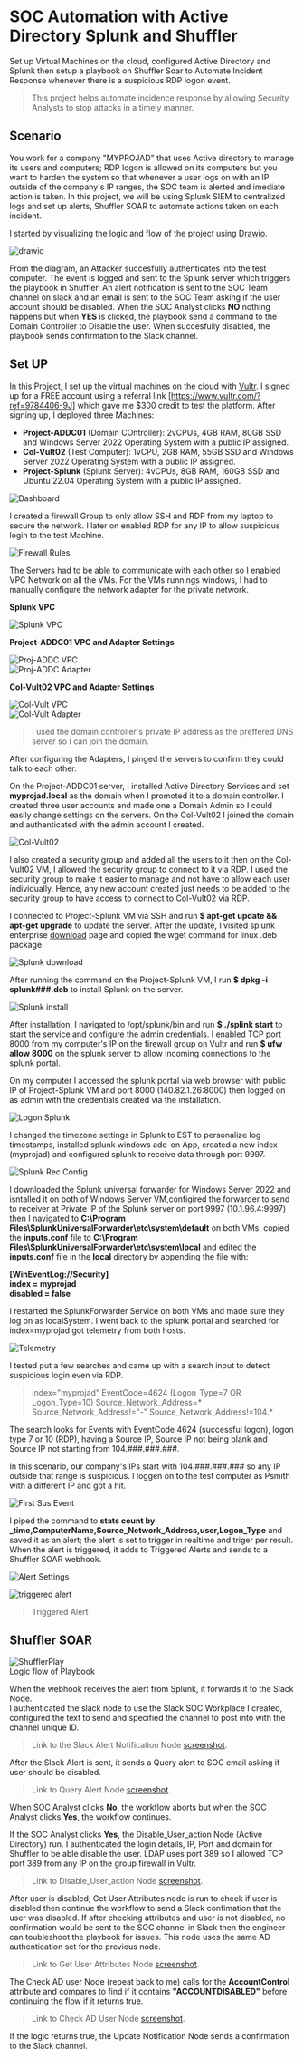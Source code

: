 # SOC Automation with Active Directory Splunk and Shuffler
Set up Virtual Machines on the cloud, configured Active Directory and Splunk then setup a playbook on Shuffler Soar to Automate Incident Response whenever there is a suspicious RDP logon event.

>This project helps automate incidence response by allowing Security Analysts to stop attacks in a timely manner.

## Scenario
You work for a company "MYPROJAD" that uses Active directory to manage its users and computers; RDP logon is allowed on its computers but you want to harden the system so that whenever a user logs on with an IP outside of the company's IP ranges, the SOC team is alerted and imediate action is taken. In this project, we will be using Splunk SIEM to centralized logs and set up alerts, Shuffler SOAR to automate actions taken on each incident.

I started by visualizing the logic and flow of the project using [Drawio](https://www.drawio.com).

![drawio](https://github.com/ankrahjoseph/SOC-Automation-with-Active-Directory-Splunk-and-Shuffler/blob/main/AD%20Project/Drawio.png)

From the diagram, an Attacker succesfully authenticates into the test computer. The event is logged and sent to the Splunk server which triggers the playbook in Shuffler. An alert notification is sent to the SOC Team channel on slack and an email is sent to the SOC Team asking if the user account should be disabled. When the SOC Analyst clicks **NO** nothing happens but when **YES** is clicked, the playbook send a command to the Domain Controller to Disable the user. When succesfully disabled, the playbook sends confirmation to the Slack channel.

## Set UP

In this Project, I set up the virtual machines on the cloud with [Vultr](https://my.vultr.com). I signed up for a FREE account using a referral link [https://www.vultr.com/?ref=9784406-9J] which gave me $300 credit to test the platform. After signing up, I deployed three Machines:

- **Project-ADDC01** (Domain COntroller): 2vCPUs, 4GB RAM, 80GB SSD and Windows Server 2022 Operating System with a public IP assigned.
- **Col-Vult02** (Test Computer): 1vCPU, 2GB RAM, 55GB SSD and Windows Server 2022 Operating System with a public IP assigned.
- **Project-Splunk** (Splunk Server): 4vCPUs, 8GB RAM, 160GB SSD and Ubuntu 22.04 Operating System with a public IP assigned.

![Dashboard](https://github.com/ankrahjoseph/SOC-Automation-with-Active-Directory-Splunk-and-Shuffler/blob/main/AD%20Project/Dashboard.png)

I created a firewall Group to only allow SSH and RDP from my laptop to secure the network. I later on enabled RDP for any IP to allow suspicious login to the test Machine.

![Firewall Rules](https://github.com/ankrahjoseph/SOC-Automation-with-Active-Directory-Splunk-and-Shuffler/blob/main/AD%20Project/Firewall%20Rules.png)

The Servers had to be able to communicate with each other so I enabled VPC Network on all the VMs. For the VMs runnings windows, I had to manually configure the network adapter for the private network.

**Splunk VPC**

![Splunk VPC](https://github.com/ankrahjoseph/SOC-Automation-with-Active-Directory-Splunk-and-Shuffler/blob/main/AD%20Project/Splunk%20VPC.png)

**Project-ADDC01 VPC and Adapter Settings**

![Proj-ADDC VPC](https://github.com/ankrahjoseph/SOC-Automation-with-Active-Directory-Splunk-and-Shuffler/blob/main/AD%20Project/Project-ADDC01%20VPC.png)  
![Proj-ADDC Adapter](https://github.com/ankrahjoseph/SOC-Automation-with-Active-Directory-Splunk-and-Shuffler/blob/main/AD%20Project/Project-ADDC01%20Adapter%203%20settings.png)

**Col-Vult02 VPC and Adapter Settings**

![Col-Vult VPC](https://github.com/ankrahjoseph/SOC-Automation-with-Active-Directory-Splunk-and-Shuffler/blob/main/AD%20Project/Col-Vult%20VPC.png)  
![Col-Vult Adapter](https://github.com/ankrahjoseph/SOC-Automation-with-Active-Directory-Splunk-and-Shuffler/blob/main/AD%20Project/Col-Vult%20Adapter%203%20settings.png)  
>I used the domain controller's private IP address as the preffered DNS server so I can join the domain.

After configuring the Adapters, I pinged the servers to confirm they could talk to each other.

On the Project-ADDC01 server, I installed Active Directory Services and set **myprojad.local** as the domain when I promoted it to a domain controller. I created three user accounts and made one a Domain Admin so I could easily change settings on the servers. On the Col-Vult02 I joined the domain and authenticated with the admin account I created.

![Col-Vult02](https://github.com/ankrahjoseph/SOC-Automation-with-Active-Directory-Splunk-and-Shuffler/blob/main/AD%20Project/Col-Vult%20Joining%20AD.png)  

I also created a security group and added all the users to it then on the Col-Vult02 VM, I allowed the security group to connect to it via RDP. I used the security group to make it easier to manage and not have to allow each user individually. Hence, any new account created just needs to be added to the security group to have access to connect to Col-Vult02 via RDP.

I connected to Project-Splunk VM via SSH and run **$ apt-get update && apt-get upgrade** to update the server. After the update, I visited splunk enterprise [download](https://www.splunk.com/en_us/download/splunk-enterprise.html) page and copied the wget command for linux .deb package.

![Splunk download](https://github.com/ankrahjoseph/SOC-Automation-with-Active-Directory-Splunk-and-Shuffler/blob/main/AD%20Project/splunk%20download%20page.png)

After running the command on the Project-Splunk VM, I run **$ dpkg -i splunk###.deb** to install Splunk on the server.

![Splunk install](https://github.com/ankrahjoseph/SOC-Automation-with-Active-Directory-Splunk-and-Shuffler/blob/main/AD%20Project/Splunk%20Installation%20on%20Ubuntu%20Server.png)

After installation, I navigated to /opt/splunk/bin and run **$ ./splink start** to start the service and configure the admin credentials. I enabled TCP port 8000 from my computer's IP on the firewall group on Vultr and run **$ ufw allow 8000** on the splunk server to allow incoming connections to the splunk portal.

On my computer I accessed the splunk portal via web browser with public IP of Project-Splunk VM and port 8000 (140.82.1.26:8000) then logged on as admin with the credentials created via the installation.

![Logon Splunk](https://github.com/ankrahjoseph/SOC-Automation-with-Active-Directory-Splunk-and-Shuffler/blob/main/AD%20Project/Login%20into%20splunk%20on%20my%20laptop.png)

I changed the timezone settings in Splunk to EST to personalize log timestamps, installed splunk windows add-on App, created a new index (myprojad) and configured splunk to receive data through port 9997. 

![Splunk Rec Config](https://github.com/ankrahjoseph/SOC-Automation-with-Active-Directory-Splunk-and-Shuffler/blob/main/AD%20Project/Splunk%20receive%20data%20config.png)

I downloaded the Splunk universal forwarder for Windows Server 2022 and isntalled it on both of Windows Server VM,configired the forwarder to send to receiver at Private IP of the Splunk server on port 9997 (10.1.96.4:9997) then I navigated to **C:\Program Files\SplunkUniversalForwarder\etc\system\default** on both VMs, copied the **inputs.conf** file to **C:\Program Files\SplunkUniversalForwarder\etc\system\local** and edited the **inputs.conf** file in the **local** directory by appending the file with:

**[WinEventLog://Security]**  
**index = myprojad**  
**disabled = false**  

I restarted the SplunkForwarder Service on both VMs and made sure they log on as localSystem. I went back to the splunk portal and searched for index=myprojad got telemetry from both hosts.

![Telemetry](https://github.com/ankrahjoseph/SOC-Automation-with-Active-Directory-Splunk-and-Shuffler/blob/main/AD%20Project/configured%20splunk%20receiving%20telemetry%20.png)

I tested put a few searches and came up with a search input to detect suspicious login even via RDP. 

>index="myprojad" EventCode=4624 (Logon_Type=7 OR Logon_Type=10) Source_Network_Address=* Source_Network_Address!="-" Source_Network_Address!=104.*

The search looks for Events with EventCode 4624 (successful logon), logon type 7 or 10 (RDP), having a Source IP, Source IP not being blank and Source IP not starting from 104.###.###.###.

In this scenario, our company's IPs start with 104.###.###.### so any IP outside that range is suspicious. I loggen on to the test computer as Psmith with a different IP and got a hit.

![First Sus Event](https://github.com/ankrahjoseph/SOC-Automation-with-Active-Directory-Splunk-and-Shuffler/blob/main/AD%20Project/First%20suspicious%20login.png)

I piped the command to **stats count by _time,ComputerName,Source_Network_Address,user,Logon_Type** and saved it as an alert; the alert is set to trigger in realtime and triger per result. When the alert is triggered, it adds to Triggered Alerts and sends to a Shuffler SOAR webhook.

![Alert Settings](https://github.com/ankrahjoseph/SOC-Automation-with-Active-Directory-Splunk-and-Shuffler/blob/main/AD%20Project/Splunk%20Alert%20Settings.png)

![triggered alert](https://github.com/ankrahjoseph/SOC-Automation-with-Active-Directory-Splunk-and-Shuffler/blob/main/AD%20Project/MyTriggered%20Alert.png)  
>Triggered Alert

## Shuffler SOAR
![ShufflerPlay](https://github.com/ankrahjoseph/SOC-Automation-with-Active-Directory-Splunk-and-Shuffler/blob/main/AD%20Project/Shuffler%20logic.png)  
Logic flow of Playbook

When the webhook receives the alert from Splunk, it forwards it to the Slack Node.  
I authenticated the slack node to use the Slack SOC Workplace I created, configured the text to send and specified the channel to post into with the channel unique ID.  
>Link to the Slack Alert Notification Node [screenshot](https://github.com/ankrahjoseph/SOC-Automation-with-Active-Directory-Splunk-and-Shuffler/blob/main/AD%20Project/Alert%20Node.png).  

After the Slack Alert is sent, it sends a Query alert to SOC email asking if user should be disabled.  
>Link to Query Alert Node [screenshot](https://github.com/ankrahjoseph/SOC-Automation-with-Active-Directory-Splunk-and-Shuffler/blob/main/AD%20Project/Query%20Alert%20Node.png).

When SOC Analyst clicks **No**, the workflow aborts but when the SOC Analyst clicks **Yes**, the workflow continues.

If the SOC Analyst clicks **Yes**, the Disable_User_action Node (Active Directory) run. I authenticated the login details, IP, Port and domain for Shuffler to be able disable the user. LDAP uses port 389 so I allowed TCP port 389 from any IP on the group firewall in Vultr.  
>Link to Disable_User_action Node [screenshot](https://github.com/ankrahjoseph/SOC-Automation-with-Active-Directory-Splunk-and-Shuffler/blob/main/AD%20Project/Disable%20user.png).

After user is disabled, Get User Attributes node is run to check if user is disabled then continue the workflow to send a Slack confimation that the user was disabled. If after checking attributes and user is not disabled, no confirmation would be sent to the SOC channel in Slack then the engineer can toubleshoot the playbook for issues. This node uses the same AD authentication set for the previous node.
>Link to Get User Attributes Node [screenshot](https://github.com/ankrahjoseph/SOC-Automation-with-Active-Directory-Splunk-and-Shuffler/blob/main/AD%20Project/Get%20user%20attri.png).

The Check AD user Node (repeat back to me) calls for the **AccountControl** attribute and compares to find if it contains **"ACCOUNTDISABLED"** before continuing the flow if it returns true.
>Link to Check AD User Node [screenshot](https://github.com/ankrahjoseph/SOC-Automation-with-Active-Directory-Splunk-and-Shuffler/blob/main/AD%20Project/Check%20AD%20user.png).

If the logic returns true, the Update Notification Node sends a confirmation to the Slack channel.
